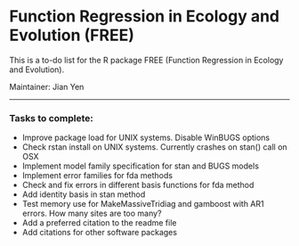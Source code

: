 # Function Regression in Ecology and Evolution (FREE)

This is a to-do list for the R package FREE (Function Regression in Ecology and Evolution).

Maintainer: Jian Yen

*****

### Tasks to complete:

- Improve package load for UNIX systems. Disable WinBUGS options
- Check rstan install on UNIX systems. Currently crashes on stan() call on OSX
- Implement model family specification for stan and BUGS models
- Implement error families for fda methods
- Check and fix errors in different basis functions for fda method
- Add identity basis in stan method
- Test memory use for MakeMassiveTridiag and gamboost with AR1 errors. How many sites are too many?
- Add a preferred citation to the readme file
- Add citations for other software packages